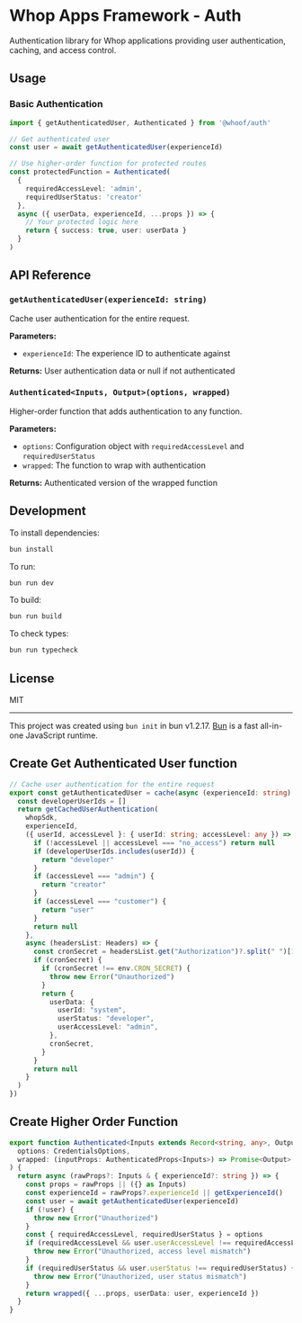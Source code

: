# Whop Apps Framework - Auth

Authentication library for Whop applications providing user authentication, caching, and access control.

## Usage

### Basic Authentication

```ts
import { getAuthenticatedUser, Authenticated } from '@whoof/auth'

// Get authenticated user
const user = await getAuthenticatedUser(experienceId)

// Use higher-order function for protected routes
const protectedFunction = Authenticated(
  { 
    requiredAccessLevel: 'admin',
    requiredUserStatus: 'creator' 
  },
  async ({ userData, experienceId, ...props }) => {
    // Your protected logic here
    return { success: true, user: userData }
  }
)
```

## API Reference

### `getAuthenticatedUser(experienceId: string)`

Cache user authentication for the entire request.

**Parameters:**
- `experienceId`: The experience ID to authenticate against

**Returns:** User authentication data or null if not authenticated

### `Authenticated<Inputs, Output>(options, wrapped)`

Higher-order function that adds authentication to any function.

**Parameters:**
- `options`: Configuration object with `requiredAccessLevel` and `requiredUserStatus`
- `wrapped`: The function to wrap with authentication

**Returns:** Authenticated version of the wrapped function

## Development

To install dependencies:

```bash
bun install
```

To run:

```bash
bun run dev
```

To build:

```bash
bun run build
```

To check types:

```bash
bun run typecheck
```

## License

MIT

---

This project was created using `bun init` in bun v1.2.17. [Bun](https://bun.sh) is a fast all-in-one JavaScript runtime.


## Create Get Authenticated User function

```ts
// Cache user authentication for the entire request
export const getAuthenticatedUser = cache(async (experienceId: string) => {
  const developerUserIds = []
  return getCachedUserAuthentication(
    whopSdk,
    experienceId,
    ({ userId, accessLevel }: { userId: string; accessLevel: any }) => {
      if (!accessLevel || accessLevel === "no_access") return null
      if (developerUserIds.includes(userId)) {
        return "developer"
      }
      if (accessLevel === "admin") {
        return "creator"
      }
      if (accessLevel === "customer") {
        return "user"
      }
      return null
    },
    async (headersList: Headers) => {
      const cronSecret = headersList.get("Authorization")?.split(" ")[1]
      if (cronSecret) {
        if (cronSecret !== env.CRON_SECRET) {
          throw new Error("Unauthorized")
        }
        return {
          userData: {
            userId: "system",
            userStatus: "developer",
            userAccessLevel: "admin",
          },
          cronSecret,
        }
      }
      return null
    }
  )
})
```

## Create Higher Order Function

```ts
export function Authenticated<Inputs extends Record<string, any>, Output>(
  options: CredentialsOptions,
  wrapped: (inputProps: AuthenticatedProps<Inputs>) => Promise<Output>
) {
  return async (rawProps?: Inputs & { experienceId?: string }) => {
    const props = rawProps || ({} as Inputs)
    const experienceId = rawProps?.experienceId || getExperienceId()
    const user = await getAuthenticatedUser(experienceId)
    if (!user) {
      throw new Error("Unauthorized")
    }
    const { requiredAccessLevel, requiredUserStatus } = options
    if (requiredAccessLevel && user.userAccessLevel !== requiredAccessLevel) {
      throw new Error("Unauthorized, access level mismatch")
    }
    if (requiredUserStatus && user.userStatus !== requiredUserStatus) {
      throw new Error("Unauthorized, user status mismatch")
    }
    return wrapped({ ...props, userData: user, experienceId })
  }
}

```